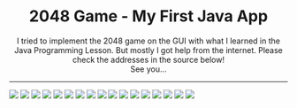 <div class="header" align="center">
  <h1>2048 Game - My First Java App</h1>
  <p align="center">
    I tried to implement the 2048 game on the GUI with what I learned in the Java Programming Lesson. But mostly I got help from the internet. Please check the addresses in the       source below!<br>
    See you...
  </p>
</div>
<hr>
<img src="https://github.com/KaganCanSit/2048-MyFirstJavaApp/blob/main/gameInfo/JavaInfoPngFormat/1.png"></img>
<img src="https://github.com/KaganCanSit/2048-MyFirstJavaApp/blob/main/gameInfo/JavaInfoPngFormat/2.png"></img>
<img src="https://github.com/KaganCanSit/2048-MyFirstJavaApp/blob/main/gameInfo/JavaInfoPngFormat/3.png"></img>
<img src="https://github.com/KaganCanSit/2048-MyFirstJavaApp/blob/main/gameInfo/JavaInfoPngFormat/4.png"></img>
<img src="https://github.com/KaganCanSit/2048-MyFirstJavaApp/blob/main/gameInfo/JavaInfoPngFormat/5.png"></img>
<img src="https://github.com/KaganCanSit/2048-MyFirstJavaApp/blob/main/gameInfo/JavaInfoPngFormat/6.png"></img>
<img src="https://github.com/KaganCanSit/2048-MyFirstJavaApp/blob/main/gameInfo/JavaInfoPngFormat/7.png"></img>
<img src="https://github.com/KaganCanSit/2048-MyFirstJavaApp/blob/main/gameInfo/JavaInfoPngFormat/8.png"></img>
<img src="https://github.com/KaganCanSit/2048-MyFirstJavaApp/blob/main/gameInfo/JavaInfoPngFormat/9.png"></img>
<img src="https://github.com/KaganCanSit/2048-MyFirstJavaApp/blob/main/gameInfo/JavaInfoPngFormat/10.png"></img>
<img src="https://github.com/KaganCanSit/2048-MyFirstJavaApp/blob/main/gameInfo/JavaInfoPngFormat/11.png"></img>
<img src="https://github.com/KaganCanSit/2048-MyFirstJavaApp/blob/main/gameInfo/JavaInfoPngFormat/12.png"></img>
<img src="https://github.com/KaganCanSit/2048-MyFirstJavaApp/blob/main/gameInfo/JavaInfoPngFormat/13.png"></img>
<img src="https://github.com/KaganCanSit/2048-MyFirstJavaApp/blob/main/gameInfo/JavaInfoPngFormat/14.png"></img>
<img src="https://github.com/KaganCanSit/2048-MyFirstJavaApp/blob/main/gameInfo/JavaInfoPngFormat/15.png"></img>
<img src="https://github.com/KaganCanSit/2048-MyFirstJavaApp/blob/main/gameInfo/JavaInfoPngFormat/16.png"></img>
<img src="https://github.com/KaganCanSit/2048-MyFirstJavaApp/blob/main/gameInfo/JavaInfoPngFormat/17.png"></img>
